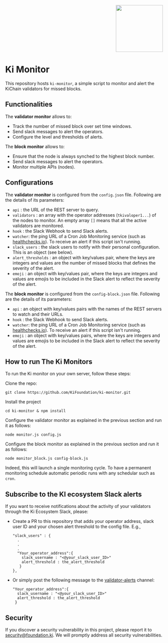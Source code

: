 <p align="right">
    <img width=150px src="https://wallet-testnet.blockchain.ki/static/img/icons/ki-chain.png" />
</p>

# Ki Monitor

This repository hosts `ki-monitor`, a simple script to monitor and alert the KiChain validators for missed blocks.

## Functionalities

The **validator monitor** allows to:

-   Track the number of missed block over set time windows.
-   Send slack messages to alert the operators.
-   Configure the level and thresholds of alerts.

The **block monitor** allows to:
- Ensure that the node is always synched to the highest block number.
- Send slack messages to alert the operators.
- Monitor multiple APIs (nodes).


## Configurations
The **validator monitor** is configured from the `config.json` file. Following are the details of its parameters:

- `api` : the URL of the REST server to query.
- `validators` : an array with the operator addresses (`tkivaloper1...`) of the nodes to monitor. An empty array `[]` means that all the active validators are monitored.
- `hook` : the Slack Webhook to send Slack alerts.
- `watcher`: the ping URL of a Cron Job Monitoring service (such as [healthchecks.io](https://healthchecks.io/)). To receive an alert if this script isn't running.
- `slack_users` : the slack users to notify with their personal configuration. This is an object (see below).
- `alert_thresholds` : an object with key/values pair, where the keys are integers and values are the number of missed blocks that defines the severity of the alert.
- `emoji` : an object with key/values pair, where the keys are integers and values are emojis to be included in the Slack alert to reflect the severity of the alert.

The **block monitor** is configured from the `config-block.json` file. Following are the details of its parameters:
- `api` : an object with key/values pairs with the names of the REST servers to watch and their URLs.
- `hook` : the Slack Webhook to send Slack alerts.
- `watcher`: the ping URL of a Cron Job Monitoring service (such as [healthchecks.io](https://healthchecks.io/)). To receive an alert if this script isn't running.
- `emoji` : an object with key/values pairs, where the keys are integers and values are emojis to be included in the Slack alert to reflect the severity of the alert.


## How to run The Ki Monitors
To run the Ki monitor on your own server, follow these steps:

Clone the repo:
```
git clone https://github.com/KiFoundation/ki-monitor.git
```
Install the project
```
cd ki-monitor & npm install
```
Configure the validator monitor as explained in the previous section and run it as follows:
```
node monitor.js config.js
```

Configure the block monitor as explained in the previous section and run it as follows:
```
node monitor_block.js config-block.js
```

Indeed, this will launch a single monitoring cycle. To have a permanent monitoring schedule automatic periodic runs with any schedular such as `cron`.


## Subscribe to the KI ecosystem Slack alerts
If you want to receive notifications about the activity of your validators through the Ki Ecosystem Slack, please:
- Create a PR to this repository that adds your operator address, slack user ID and your chosen alert threshold to the config file. E.g.,
  ```
  "slack_users" : {
    .
    .
    .
    "Your_operator_address":{
      slack_username : "<@your_slack_user_ID>"
      alert_threshold : the_alert_threshold
     }
  },
  ```
- Or simply post the following message to the [validator-alerts](https://kiecosystem.slack.com/archives/C01557XBHEF) channel:
  ```
  "Your_operator_address":{
    slack_username : "<@your_slack_user_ID>"
    alert_threshold : the_alert_threshold
   }
  ```

## Security
If you discover a security vulnerability in this project, please report it to security@foundation.ki. We will promptly address all security vulnerabilities.